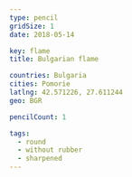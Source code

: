 ```yaml
---
type: pencil
gridSize: 1
date: 2018-05-14

key: flame
title: Bulgarian flame

countries: Bulgaria
cities: Pomorie
latlng: 42.571226, 27.611244
geo: BGR

pencilCount: 1

tags:
  - round
  - without rubber
  - sharpened
---
```



